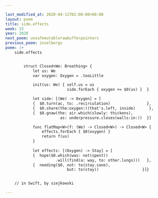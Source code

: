 ```yaml
---

last_modified_at: 2020-04-11T02:00:00+00:00
layout: poem
title: side.effects
week: 15
year: 2020
next_poem: unsafemutablerawbufferpointers
previous_poem: inselbergs
poem: |+
    side.effects


        struct Closed<We: Breathing> {
            let us: We
            var oxygen: Oxygen = .tooLittle

            init(us: We) { self.us = us
                           side.forEach { oxygen += $0(us) }  }

            let side: [(We) -> Oxygen] = [
            {  $0.turn(ac, to: .recirculation)                },
            {  $0.share(the:oxygen:)(that՚s.left, inside)      },
            {  $0.gnaw(the: air.which(slowly: thickens),
                        as: underpressure.closes(walls:in:))  }]

            func flatMap<W>(f: (We) -> Closed<W>) -> Closed<W> {
                effects.forEach { $0(oxygen) }
                return f(us)
            }
            
            let effects: [(Oxygen) -> Stay] = [
            {  hope($0.which(was: not(spent))
                      .will(find(a: way, to: other.lungs)))   },
            {  needing($0, not: to(stay.sane),
                           but: to(stay))                   }]}


    // in Swift, by siejkowski

---
```

